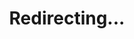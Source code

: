 ---
title: Redirecting...
layout: redirect
sitemap: false
permalink: /results/Pakistan
redirect_to: /results/PAK/
---